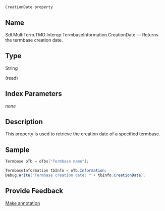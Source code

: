 

# 
    CreationDate property



## Name

Sdl.MultiTerm.TMO.Interop.TermbaseInformation.CreationDate —          Returns the termbase creation date.



## Type

String

(read)



## Index Parameters
*none*


## Description



This property is used to retrieve the creation date of a specified termbase.



## Sample


```cs
Termbase oTb = oTbs["Termbase name"];

TermbaseInformation tbInfo = oTb.Information;
Debug.Write("Termbase creation date: " + tbInfo.CreationDate);
```



## Provide Feedback

[Make annotation](mailto:sdk-feedback@sdl.com&amp;subject=Reference%20for%20Sdl.MultiTerm.TMO.Interop.TermbaseInformation.CreationDate)

